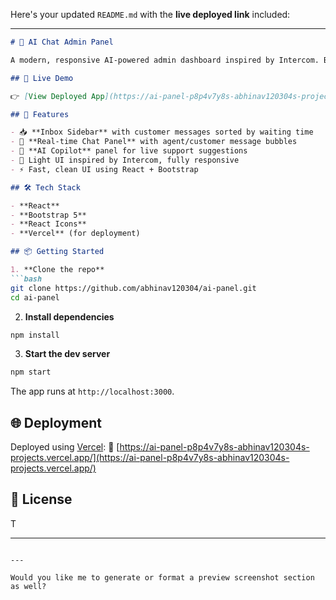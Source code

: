 Here's your updated `README.md` with the **live deployed link** included:

---

````markdown
# 🧠 AI Chat Admin Panel

A modern, responsive AI-powered admin dashboard inspired by Intercom. Built with **React** and **Bootstrap**, it includes a real-time chat interface, inbox management, and an AI Copilot panel to assist agents during conversations.

## 🚀 Live Demo

👉 [View Deployed App](https://ai-panel-p8p4v7y8s-abhinav120304s-projects.vercel.app/)

## 📂 Features

- 📥 **Inbox Sidebar** with customer messages sorted by waiting time
- 💬 **Real-time Chat Panel** with agent/customer message bubbles
- 🤖 **AI Copilot** panel for live support suggestions
- 🌙 Light UI inspired by Intercom, fully responsive
- ⚡️ Fast, clean UI using React + Bootstrap

## 🛠 Tech Stack

- **React**
- **Bootstrap 5**
- **React Icons**
- **Vercel** (for deployment)

## 📦 Getting Started

1. **Clone the repo**
```bash
git clone https://github.com/abhinav120304/ai-panel.git
cd ai-panel
````

2. **Install dependencies**

```bash
npm install
```

3. **Start the dev server**

```bash
npm start
```

The app runs at `http://localhost:3000`.

## 🌐 Deployment

Deployed using [Vercel](https://vercel.com/):
🔗 [https://ai-panel-p8p4v7y8s-abhinav120304s-projects.vercel.app/](https://ai-panel-p8p4v7y8s-abhinav120304s-projects.vercel.app/)

## 📄 License

T

---


```

---

Would you like me to generate or format a preview screenshot section as well?
```

